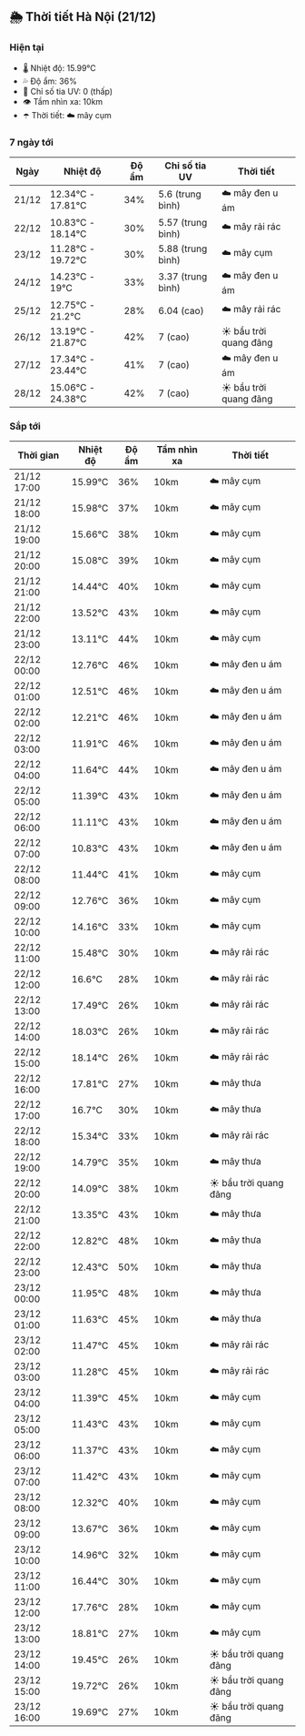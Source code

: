 ## 🌦️ Thời tiết Hà Nội (21/12)

### Hiện tại

- 🌡️ Nhiệt độ: 15.99℃
- 💦 Độ ẩm: 36%
- 🌟 Chỉ số tia UV: 0 (thấp)
- 👁️ Tầm nhìn xa: 10km
- ☂️ Thời tiết: ☁️ mây cụm

### 7 ngày tới

| Ngày | Nhiệt độ | Độ ẩm | Chỉ số tia UV | Thời tiết |
| --- | --- | --- | --- | --- |
| 21/12 | 12.34℃ - 17.81℃ | 34% | 5.6 (trung bình) | ☁️ mây đen u ám |
| 22/12 | 10.83℃ - 18.14℃ | 30% | 5.57 (trung bình) | ☁️ mây rải rác |
| 23/12 | 11.28℃ - 19.72℃ | 30% | 5.88 (trung bình) | ☁️ mây cụm |
| 24/12 | 14.23℃ - 19℃ | 33% | 3.37 (trung bình) | ☁️ mây đen u ám |
| 25/12 | 12.75℃ - 21.2℃ | 28% | 6.04 (cao) | ☁️ mây rải rác |
| 26/12 | 13.19℃ - 21.87℃ | 42% | 7 (cao) | ☀️ bầu trời quang đãng |
| 27/12 | 17.34℃ - 23.44℃ | 41% | 7 (cao) | ☁️ mây đen u ám |
| 28/12 | 15.06℃ - 24.38℃ | 42% | 7 (cao) | ☀️ bầu trời quang đãng |

### Sắp tới

| Thời gian | Nhiệt độ | Độ ẩm | Tầm nhìn xa | Thời tiết |
| --- | --- | --- | --- | --- |
| 21/12 17:00 | 15.99℃ | 36% | 10km | ☁️ mây cụm |
| 21/12 18:00 | 15.98℃ | 37% | 10km | ☁️ mây cụm |
| 21/12 19:00 | 15.66℃ | 38% | 10km | ☁️ mây cụm |
| 21/12 20:00 | 15.08℃ | 39% | 10km | ☁️ mây cụm |
| 21/12 21:00 | 14.44℃ | 40% | 10km | ☁️ mây cụm |
| 21/12 22:00 | 13.52℃ | 43% | 10km | ☁️ mây cụm |
| 21/12 23:00 | 13.11℃ | 44% | 10km | ☁️ mây cụm |
| 22/12 00:00 | 12.76℃ | 46% | 10km | ☁️ mây đen u ám |
| 22/12 01:00 | 12.51℃ | 46% | 10km | ☁️ mây đen u ám |
| 22/12 02:00 | 12.21℃ | 46% | 10km | ☁️ mây đen u ám |
| 22/12 03:00 | 11.91℃ | 46% | 10km | ☁️ mây đen u ám |
| 22/12 04:00 | 11.64℃ | 44% | 10km | ☁️ mây đen u ám |
| 22/12 05:00 | 11.39℃ | 43% | 10km | ☁️ mây đen u ám |
| 22/12 06:00 | 11.11℃ | 43% | 10km | ☁️ mây đen u ám |
| 22/12 07:00 | 10.83℃ | 43% | 10km | ☁️ mây đen u ám |
| 22/12 08:00 | 11.44℃ | 41% | 10km | ☁️ mây cụm |
| 22/12 09:00 | 12.76℃ | 36% | 10km | ☁️ mây cụm |
| 22/12 10:00 | 14.16℃ | 33% | 10km | ☁️ mây cụm |
| 22/12 11:00 | 15.48℃ | 30% | 10km | ☁️ mây rải rác |
| 22/12 12:00 | 16.6℃ | 28% | 10km | ☁️ mây rải rác |
| 22/12 13:00 | 17.49℃ | 26% | 10km | ☁️ mây rải rác |
| 22/12 14:00 | 18.03℃ | 26% | 10km | ☁️ mây rải rác |
| 22/12 15:00 | 18.14℃ | 26% | 10km | ☁️ mây rải rác |
| 22/12 16:00 | 17.81℃ | 27% | 10km | ☁️ mây thưa |
| 22/12 17:00 | 16.7℃ | 30% | 10km | ☁️ mây thưa |
| 22/12 18:00 | 15.34℃ | 33% | 10km | ☁️ mây rải rác |
| 22/12 19:00 | 14.79℃ | 35% | 10km | ☁️ mây thưa |
| 22/12 20:00 | 14.09℃ | 38% | 10km | ☀️ bầu trời quang đãng |
| 22/12 21:00 | 13.35℃ | 43% | 10km | ☁️ mây thưa |
| 22/12 22:00 | 12.82℃ | 48% | 10km | ☁️ mây thưa |
| 22/12 23:00 | 12.43℃ | 50% | 10km | ☁️ mây thưa |
| 23/12 00:00 | 11.95℃ | 48% | 10km | ☁️ mây thưa |
| 23/12 01:00 | 11.63℃ | 45% | 10km | ☁️ mây thưa |
| 23/12 02:00 | 11.47℃ | 45% | 10km | ☁️ mây rải rác |
| 23/12 03:00 | 11.28℃ | 45% | 10km | ☁️ mây rải rác |
| 23/12 04:00 | 11.39℃ | 45% | 10km | ☁️ mây cụm |
| 23/12 05:00 | 11.43℃ | 43% | 10km | ☁️ mây cụm |
| 23/12 06:00 | 11.37℃ | 43% | 10km | ☁️ mây cụm |
| 23/12 07:00 | 11.42℃ | 43% | 10km | ☁️ mây cụm |
| 23/12 08:00 | 12.32℃ | 40% | 10km | ☁️ mây cụm |
| 23/12 09:00 | 13.67℃ | 36% | 10km | ☁️ mây cụm |
| 23/12 10:00 | 14.96℃ | 32% | 10km | ☁️ mây cụm |
| 23/12 11:00 | 16.44℃ | 30% | 10km | ☁️ mây cụm |
| 23/12 12:00 | 17.76℃ | 28% | 10km | ☁️ mây cụm |
| 23/12 13:00 | 18.81℃ | 27% | 10km | ☁️ mây cụm |
| 23/12 14:00 | 19.45℃ | 26% | 10km | ☀️ bầu trời quang đãng |
| 23/12 15:00 | 19.72℃ | 26% | 10km | ☀️ bầu trời quang đãng |
| 23/12 16:00 | 19.69℃ | 27% | 10km | ☀️ bầu trời quang đãng |
